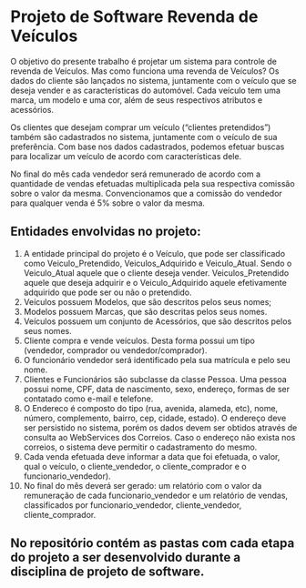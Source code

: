 # Projeto de Software Revenda de Veículos

O objetivo do presente trabalho é projetar um sistema para controle de revenda de Veículos. Mas como funciona uma revenda de Veículos? Os dados do cliente são lançados no sistema, juntamente com o veículo que se deseja vender e as características do automóvel. Cada veículo tem uma marca, um modelo e uma cor, além de seus respectivos atributos e acessórios.

Os clientes que desejam comprar um veículo (“clientes pretendidos”) também são cadastrados no sistema, juntamente com o veículo de sua preferência. Com base nos dados cadastrados, podemos efetuar buscas para localizar um veículo de acordo com características dele.

No final do mês cada vendedor será remunerado de acordo com a quantidade de vendas efetuadas multiplicada pela sua respectiva comissão sobre o valor da mesma. Convencionamos que a comissão do vendedor para qualquer venda é 5% sobre o valor da mesma.

## Entidades envolvidas no projeto:

1. A entidade principal do projeto é o Veículo, que pode ser classificado como Veiculo_Pretendido, Veiculos_Adquirido e Veiculo_Atual. Sendo o Veiculo_Atual aquele que o cliente deseja vender. Veiculos_Pretendido aquele que deseja adquirir e o Veiculo_Adquirido aquele efetivamente adquirido que pode ser ou não o pretendido.
2. Veículos possuem Modelos, que são descritos pelos seus nomes;
3. Modelos possuem Marcas, que são descritas pelos seus nomes.
4. Veículos possuem um conjunto de Acessórios, que são descritos pelos seus nomes.
5. Cliente compra e vende veículos. Desta forma possui um tipo (vendedor, comprador ou vendedor/comprador).
6. O funcionário vendedor será identificado pela sua matrícula e pelo seu nome.
7. Clientes e Funcionários são subclasse da classe Pessoa. Uma pessoa possui nome, CPF, data de nascimento, sexo, endereço, formas de ser contatado como e-mail e telefone.
8. O Endereco é composto do tipo (rua, avenida, alameda, etc), nome, número, complemento, bairro, cep, cidade, estado). O endereço deve ser persistido no sistema, porém os dados devem ser obtidos através de consulta ao WebServices dos Correios. Caso o endereço não exista nos correios, o sistema deve permitir o cadastramento do mesmo.
9. Cada venda efetuada deve informar a data que foi efetuada, o valor, qual o veículo, o cliente_vendedor, o cliente_comprador e o funcionario_vendedor).
10. No final do mês deverá ser gerado: um relatório com o valor da remuneração de cada funcionario_vendedor e um relatório de vendas, classificados por funcionario_vendedor, cliente_vendedor, cliente_comprador.

## No repositório contém as pastas com cada etapa do projeto a ser desenvolvido durante a disciplina de projeto de software.

